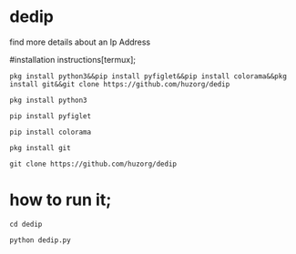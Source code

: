 # dedip
find more details about an Ip Address

#installation instructions[termux];
```
pkg install python3&&pip install pyfiglet&&pip install colorama&&pkg install git&&git clone https://github.com/huzorg/dedip
```
```
pkg install python3
```
```
pip install pyfiglet
```
```
pip install colorama
```
```
pkg install git
```
```
git clone https://github.com/huzorg/dedip
```
# how to run it;
```
cd dedip
```
```
python dedip.py
```
